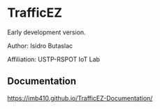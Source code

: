# TrafficEZ

Early development version.

Author: Isidro Butaslac

Affiliation: USTP-RSPOT IoT Lab

## Documentation

<https://imb410.github.io/TrafficEZ-Documentation/>
